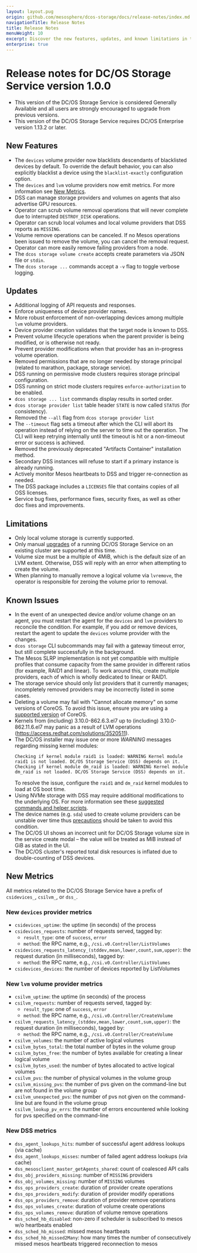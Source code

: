 ```yaml
---
layout: layout.pug
origin: github.com/mesosphere/dcos-storage/docs/release-notes/index.md
navigationTitle: Release Notes
title: Release Notes
menuWeight: 10
excerpt: Discover the new features, updates, and known limitations in this release of DC/OS Storage Service
enterprise: true
---
```


# Release notes for DC/OS Storage Service version 1.0.0

* This version of the DC/OS Storage Service is considered Generally Available and all users are strongly encouraged to upgrade from previous versions.
* This version of the DC/OS Storage Service requires DC/OS Enterprise version 1.13.2 or later.

## New Features

* The `devices` volume provider now blacklists descendants of blacklisted devices by default. To override the default behavior, you can also explicitly blacklist a device using the `blacklist-exactly` configuration option.
* The `devices` and `lvm` volume providers now emit metrics. For more information see [New Metrics](#new-metrics).
* DSS can manage storage providers and volumes on agents that also advertise GPU resources.
* Operator can scrub volume removal operations that will never complete due to interrupted `DESTROY_DISK` operations.
* Operator can scrub local volumes and local volume providers that DSS reports as `MISSING`.
* Volume remove operations can be canceled. If no Mesos operations been issued to remove the volume, you can cancel the removal request.
* Operator can more easily remove failing providers from a node.
* The `dcos storage volume create` accepts create parameters via JSON file or `stdin`.
* The `dcos storage ...` commands accept a `-v` flag to toggle verbose logging.

## Updates

* Additional logging of API requests and responses.
* Enforce uniqueness of device provider names.
* More robust enforcement of non-overlapping devices among multiple `lvm` volume providers.
* Device provider creation validates that the target node is known to DSS.
* Prevent volume lifecycle operations when the parent provider is being modified, or is otherwise not ready.
* Prevent provider modifications when that provider has an in-progress volume operation.
* Removed permissions that are no longer needed by storage principal (related to marathon, package, storage service).
* DSS running on permissive mode clusters requires storage principal configuration.
* DSS running on strict mode clusters requires `enforce-authorization` to be enabled.
* `dcos storage ... list` commands display results in sorted order.
* `dcos storage provider list` table header `STATE` is now called `STATUS` (for consistency).
* Removed the `--all` flag from `dcos storage provider list`
* The `--timeout` flag sets a timeout after which the CLI will abort its operation instead of relying on the server to time out the operation. The CLI will keep retrying internally until the timeout is hit or a non-timeout error or success is achieved.
* Removed the previously deprecated "Artifacts Container" installation method.
* Secondary DSS instances will refuse to start if a primary instance is already running.
* Actively monitor Mesos heartbeats to DSS and trigger re-connection as needed.
* The DSS package includes a `LICENSES` file that contains copies of all OSS licenses.
* Service bug fixes, performance fixes, security fixes, as well as other doc fixes and improvements.

## Limitations

* [](https://jira.mesosphere.com/browse/ASF-2423) Only local volume storage is currently supported.
* [](https://jira.mesosphere.com/browse/DCOS-52744) Only manual [upgrades](../upgrades/) of a running DC/OS Storage Service on an existing cluster are supported at this time.
* Volume size must be a multiple of 4MiB, which is the default size of an LVM extent. Otherwise, DSS will reply with an error when attempting to create the volume.
* When planning to manually remove a logical volume via `lvremove`, the operator is responsible for zeroing the volume prior to removal.

## Known Issues

* [](https://jira.mesosphere.com/browse/ASF-1655) In the event of an unexpected device and/or volume change on an agent, you must restart the agent for the `devices` and `lvm` providers to reconcile the condition. For example, if you add or remove devices, restart the agent to update the `devices` volume provider with the changes.
* `dcos storage` CLI subcommands may fail with a gateway timeout error, but still complete successfully in the background.
* [](https://jira.mesosphere.com/browse/ASF-1655) The Mesos SLRP implementation is not yet compatible with multiple profiles that consume capacity from the same provider in different ratios (for example, RAID1 and linear). To work around this, create multiple providers, each of which is wholly dedicated to linear or RAID1.
* [](https://jira.mesosphere.com/browse/DCOS-44108) The storage service should only list providers that it currently manages; incompletely removed providers may be incorrectly listed in some cases.
* Deleting a volume may fail with "Cannot allocate memory" on some versions of CoreOS. To avoid this issue, ensure you are using a [supported version](/mesosphere/dcos/version-policy/#dcos-platform-version-compatibility-matrix) of CoreOS.
* Kernels from (including) 3.10.0-862.6.3.el7 up to (including) 3.10.0-862.11.6.el7 may panic as a result of LVM operations (https://access.redhat.com/solutions/3520511).
* The DC/OS installer may issue one or more *WARNING* messages regarding missing kernel modules:
    ```
    Checking if kernel module raid1 is loaded: WARNING Kernel module raid1 is not loaded. DC/OS Storage Service (DSS) depends on it.
    Checking if kernel module dm_raid is loaded: WARNING Kernel module dm_raid is not loaded. DC/OS Storage Service (DSS) depends on it.
    ```
    To resolve the issue, configure the `raid1` and `dm_raid` kernel modules to load at OS boot time.
* Using NVMe storage with DSS may require additional modifications to the underlying OS. For more information see these [suggested commands and helper scripts](/mesosphere/dcos/latest/storage/external-storage/#ebs-specific).
* [](https://jira.mesosphere.com/browse/DCOS-54794) The device names (e.g. `sda`) used to create volume providers can be unstable over time thus [precautions](https://access.redhat.com/documentation/en-us/red_hat_enterprise_linux/7/html/storage_administration_guide/persistent_naming) should be taken to avoid this condition.
* [](https://jira.mesosphere.com/browse/DCOS-55524) The DC/OS UI shows an incorrect unit for DC/OS Storage volume size in the service create modal – the value will be treated as MiB instead of GiB as stated in the UI.
* [](https://jira.mesosphere.com/browse/DCOS-44055) The DC/OS cluster's reported total disk resources is inflated due to double-counting of DSS devices.

## New Metrics
All metrics related to the DC/OS Storage Service have a prefix of `csidevices_`, `csilvm_`, or `dss_`.

### New `devices` provider metrics
* `csidevices_uptime`: the uptime (in seconds) of the process
* `csidevices_requests`: number of requests served, tagged by:
    * `result_type`: one of `success`, `error`
    * `method`: the RPC name, e.g., `/csi.v0.Controller/ListVolumes`
* `csidevices_requests_latency_(stddev,mean,lower,count,sum,upper)`: the request duration (in milliseconds), tagged by:
    * `method`: the RPC name, e.g., `/csi.v0.Controller/ListVolumes`
* `csidevices_devices`: the number of devices reported by ListVolumes

### New `lvm` volume provider metrics
* `csilvm_uptime`: the uptime (in seconds) of the process
* `csilvm_requests`: number of requests served, tagged by:
    * `result_type`: one of `success`, `error`
    * `method`: the RPC name, e.g., `/csi.v0.Controller/CreateVolume`
* `csilvm_requests_latency_(stddev,mean,lower,count,sum,upper)`: the request duration (in milliseconds), tagged by:
    * `method`: the RPC name, e.g., `/csi.v0.Controller/CreateVolume`
* `csilvm_volumes`: the number of active logical volumes
* `csilvm_bytes_total`: the total number of bytes in the volume group
* `csilvm_bytes_free`: the number of bytes available for creating a linear logical volume
* `csilvm_bytes_used`: the number of bytes allocated to active logical volumes
* `csilvm_pvs`: the number of physical volumes in the volume group
* `csilvm_missing_pvs`: the number of pvs given on the command-line but are not found in the volume group
* `csilvm_unexpected_pvs`: the number of pvs not given on the command-line but are found in the volume group
* `csilvm_lookup_pv_errs`: the number of errors encountered while looking for pvs specified on the command-line

### New DSS metrics
* `dss_agent_lookups_hits`: number of successful agent address lookups (via cache)
* `dss_agent_lookups_misses`: number of failed agent address lookups (via cache)
* `dss_mesosclient_master_getAgents_shared`: count of coalesced API calls
* `dss_obj_providers_missing`: number of `MISSING` providers
* `dss_obj_volumes_missing`: number of `MISSING` volumes
* `dss_ops_providers_create`: duration of provider create operations
* `dss_ops_providers_modify`: duration of provider modify operations
* `dss_ops_providers_remove`: duration of provider remove operations
* `dss_ops_volumes_create`: duration of volume create operations
* `dss_ops_volumes_remove`: duration of volume remove operations
* `dss_sched_hb_disabled`: non-zero if scheduler is subscribed to mesos w/o heartbeats enabled
* `dss_sched_hb_missed`: missed mesos heartbeats
* `dss_sched_hb_missed2Many`: how many times the number of consecutively missed mesos heartbeats triggered reconnection to mesos

<!--
# Release notes for Beta DC/OS Storage Service version 0.6.0

* This version of the DC/OS Storage Service requires DC/OS Enterprise version 1.13 or later.

## New Features

* Volume capacity constraints may be specified as part of a volume profile.
* Added and enhanced existing CLI commands to support mitigation of issues resulting from agent reconfiguration events.
* SDK-based services (still in Beta) may consume DC/OS Storage Service volumes.
* Storage provider configurations may be modified in place, and no longer require a remove/reinstall cycle in order to update.
* Storage plugins are upgradable in-place, and no longer require a remove/reinstall cycle in order to upgrade.
* Storage service diagnostics are downloaded as part of the DC/OS Diagnostics bundle.

## Updates

* Narrowed the scope of Mesos disk permissions required by the storage service.
* `devices` volume provider is not removable if another provider (e.g. `lvm` provider) is consuming one or more of its devices.
* Improved observability via additional metrics instrumented throughout the storage service.
* `journald+logrotate` logging enabled, by default, for the storage service.
* Streamlined resource management via default storage service offer filters.
* Tutorial for extending the default Universal Installer configuration in order to provide additional raw disks for the storage service to consume.
* Service bug fixes, performance fixes, as well as other doc fixes and improvements.

## Limitations

* Only local volume storage is currently supported.
* Automated [upgrades](../upgrades/) of a running DC/OS Storage Service on an existing cluster are not yet supported.
* The service must be deployed in a DC/OS cluster running in `strict` [security](/mesosphere/dcos/latest/security/ent/#security-modes) mode when configured with a service account and corresponding secret.

## Known Issues

DC/OS Storage Service is currently in Beta and has the following known bugs.

* `devices` volume providers do not witness new or removed devices on the agent until the agent is restarted.
* `dcos storage` CLI subcommands may fail with a gateway timeout error, but still complete successfully in the background.
* The Mesos SLRP implementation is not yet compatible with multiple profiles that consume capacity from the same provider in different ratios (for example, RAID1 and linear).
* The storage service should only list providers that it currently manages; incompletely removed providers may be incorrectly listed in some cases.
* Deleting a volume may fail with "Cannot allocate memory" on CoreOS; please use a [supported version](/mesosphere/dcos/latest/version-policy/#dcos-platform-version-compatibility-matrix) of CoreOS.
* Kernels from (including) 3.10.0-862.6.3.el7 up to (including) 3.10.0-862.11.6.el7 may panic as a result of LVM operations (https://access.redhat.com/solutions/3520511).

# Release notes for Beta DC/OS Storage Service version 0.5.3

* This is a bug fix release, see the [version 0.5.0](#version_050) release notes for major changes between 0.4.x and 0.5.x.

## Updates

* `min-allocatable-disk` is a new DSS configuration option.
* Documentation corrections and updates.

# Release notes for Beta DC/OS Storage Service version 0.5.2

* This is a bug fix release, see the [version 0.5.0](#version_050) release notes for major changes between 0.4.x and 0.5.x.

## Updates

* LVM plugin performance improvements.
* Documentation corrections and updates.

<a name="version_050"></a>
# Release notes for Beta DC/OS Storage Service version 0.5.0

* This version of the DC/OS Storage Service requires DC/OS Enterprise version 1.12.1 or later.
* Upgrading DSS from v0.4.x to v0.5.x requires [manual intervention](../upgrades/). Simply upgrading the `beta-storage` package is not sufficient.

## Updates

* More robust coordination with Mesos in regard to resource reservations and create/remove volume operations.
* Configurable `logrotate` maximal `stdout`/`stderr` size for the DC/OS Storage Service itself.
* `lvm` volume provider names are now limited to 64 characters in length.
* The `devices` and `lvm` plugins have been updated with fixes.
* Added `log-journald` package configuration option to redirect storage service logs to `journald`.
* Provider and volume records are purged from DSS history upon successful removal.
* Increase default CPU requirements to reduce CPU throttling and API tail latencies.
* Various other bug/performance fixes and documentation corrections.

## Limitations

* Only local volume storage is currently supported.
* Volume profile deactivation is not supported.
* Automated [upgrades](../upgrades/) of a running DC/OS Storage Service on an existing cluster are not yet supported.
* The service must be deployed in a DC/OS cluster running in `strict` [security](/mesosphere/dcos/latest/security/ent/#security-modes) mode when configured with a service account and corresponding secret.

## Known Issues

DC/OS Storage Service is currently in Beta and has the following known bugs.

* `devices` volume providers do not witness new or removed devices on the agent until the agent is restarted.
* `dcos storage` CLI subcommands may fail with a gateway timeout error, but still complete successfully in the background.
* `MOUNTPOINT` and `FSTYPE` are no longer available via `dcos storage device list`.
* The Mesos SLRP implementation is not yet compatible with multiple profiles that consume capacity from the same provider in different ratios (for example, RAID1 and linear).
* The storage service should only list providers that it currently manages; incompletely removed providers may be incorrectly listed in some cases.
* Deleting a volume may fail with "Cannot allocate memory" on CoreOS; please use a [supported version](/mesosphere/dcos/latest/version-policy/#dcos-platform-version-compatibility-matrix) of CoreOS.
* Kernels from (including) 3.10.0-862.6.3.el7 up to (including) 3.10.0-862.11.6.el7 may panic as a result of LVM operations (https://access.redhat.com/solutions/3520511).

# Version 0.4.0

* This version of the DC/OS Storage Service requires DC/OS Enterprise version 1.12 or later.

## New features

* Local volume provider support for LVM-backed RAID1 storage. See the [Volume plugins](../volume-plugins/) documentation for details.

## Updates

* Added the `--all` flag for the `list` action of storage CLI subcommands `profile`, `provider`, and `volume`.
* The `--timeout` flag, added to all storage CLI subcommands, limits the time that the CLI waits for a storage service response.
* Improved error reporting for storage CLI subcommands.
* Improved interoperability with other DC/OS CLI subcommands.
* Emitted statsd metrics use `_` instead of `.` as a sub-label separator.
* Additional metrics for previously untracked Mesos API interactions.
* Increased verbosity for debug logging in the RPC layer.
* Support for performance diagnosis at run-time.
* Configurable CPU, memory, and disk resource usage for the DC/OS Storage Service itself.
* Improvements to Mesos offer handling to improve throughput and reduce offer contention.
* Documentation corrections and enhancements.
* Various other bug fixes.

## Limitations

DC/OS Storage Service is currently in Beta and has the following known limitations.

* Only local volume storage is currently supported.
* Volume profile deactivation is not supported.
* Removing a `devices` volume provider from a node is not supported.
* Automated [upgrades](../upgrades/) of a running DC/OS Storage Service on an existing cluster are not yet supported.
* The service must be deployed in a DC/OS cluster running in `strict` [security](/mesosphere/dcos/latest/security/ent/#security-modes) mode when configured with a service account and corresponding secret.

## Known Issues

DC/OS Storage Service is currently in Beta and has the following known bugs.

* Local volume creation will fail if the volume provider name is too long.
* Local volume removal can hang indefinitely.
* `devices` volume providers do not witness new or removed devices on the agent until the agent is restarted.
* Multiple storage providers with the same name can be created, but only uniquely named providers are listed.
* `dcos storage` CLI subcommands may fail with a gateway timeout error, but still complete successfully in the background.

# Version 0.3.2

* This version of the DC/OS Storage Service requires DC/OS Enterprise version 1.12 or later.

## Updates

* Updated the doc to add the `resource_provider` read permission to the install steps.

# Version 0.3.1

* This version of the DC/OS Storage Service requires DC/OS Enterprise version 1.12 or later.

## Updates

* Fixed the `minDcosReleaseVersion` on the package so the package does not install on 1.11 (or older) DC/OS.

# Version 0.3.0

* This version of the DC/OS Storage Service requires DC/OS Enterprise version 1.12 or later.

## New features

* Add support for [device blacklist](../cli-references/dcos-storage-device/).
* [Installation](../install/package-registry-based/) via DC/OS Package Registry.
* Publish service metrics to DC/OS [metrics](/mesosphere/dcos/latest/metrics/).

## Updates

* Devices [volume plugin](../terminology-and-concepts/) needs be installed manually from this version.
* Compatible with DC/OS clusters running in `strict` [security](/mesosphere/dcos/latest/security/ent/#security-modes) mode, see [installation notes](../install/) for details.
* CLI commands report additional details for errors generated by the DC/OS Storage Service.
* Plugin [logs are viewable](../tutorials/) via [DC/OS CLI](../latest/cli/command-reference/dcos-node/dcos-node-log/).
* Bug fixes and other minor improvements.

## Limitations

DC/OS Storage Service is currently in Beta and has the following known limitations.

* Volume profile deactivation is not supported.
* Only linear target is supported by the LVM volume plugin.
* Removing a `devices` volume provider from a node is not supported.
* Automated [upgrades](../upgrades/) of a running DC/OS Storage Service on an existing cluster are not yet supported.

# Version 0.2.0

* This version of the DC/OS Storage Service requires DC/OS Enterprise version 1.11.1 or later.

## New features

* Support deletion of local [volume providers](../terminology-and-concepts/).
* Support deletion of [volumes](../terminology-and-concepts/).

## Updates

* Updated LVM [volume plugin](../terminology-and-concepts/).
* Bug fixes and other minor improvements.

## Limitations

DC/OS Storage Service is currently in Beta and has the following known limitations.

* Volume profile deactivation is not supported.
* Cannot list devices or create volume provider on public agents.
* Only linear target is supported by the LVM volume plugin.
* Limited error reporting.
* The only supported DC/OS [security](/mesosphere/dcos/latest/security/ent/#security-modes) mode is `permissive`.
* Automated [upgrades](../upgrades/) of a running DC/OS Storage Service on an existing cluster are not yet supported.

# Version 0.1.0

Initial release.

## New features

* Support creating [volume profiles](../terminology-and-concepts/).
* Support dynamically adding local [volume providers](../terminology-and-concepts/).
* Support dynamically creating [volumes](../terminology-and-concepts/) with profiles.
* Support listing [devices](../terminology-and-concepts/) on each agent node.
* Built-in LVM [volume plugin](../terminology-and-concepts/).
* Integrate with Apache Mesos [CSI](mesos.apache.org/documentation/latest/csi/) support.

## Limitations

DC/OS Storage Service is currently in Beta and has the following known limitations.

* Volume deletion is not supported.
* Volume provider deletion is not supported.
* Volume profile deactivation is not supported.
* Cannot list devices or create volume provider on public agents.
* Only linear target is supported by the LVM volume plugin.

-->
